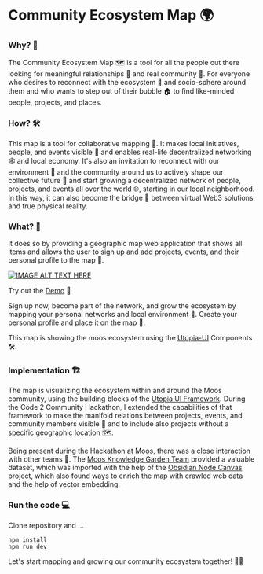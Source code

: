 # Community Ecosystem Map 🌍

### Why? 🤔

The Community Ecosystem Map 🗺️ is a tool for all the people out there looking for meaningful relationships 💞 and real community 🤗. For everyone who desires to reconnect with the ecosystem 🌱 and socio-sphere around them and who wants to step out of their bubble 🏠 to find like-minded people, projects, and places. 

### How? 🛠️

This map is a tool for collaborative mapping 🤝. It makes local initiatives, people, and events visible 🌟 and enables real-life decentralized networking 🕸️ and local economy. It's also an invitation to reconnect with our environment 🌳 and the community around us to actively shape our collective future 🚀 and start growing a decentralized network of people, projects, and events all over the world 🌐, starting in our local neighborhood. In this way, it can also become the bridge 🌉 between virtual Web3 solutions and true physical reality.

### What? 🌈

It does so by providing a geographic map web application that shows all items and allows the user to sign up and add projects, events, and their personal profile to the map 📍.

[![IMAGE ALT TEXT HERE](https://raw.githubusercontent.com/utopia-os/Community-Ecosystem-Map/main/video_preview.png)](https://www.youtube.com/watch?v=QqopQAIrIJg)

Try out the [Demo](https://moos-map.de) 🎉

Sign up now, become part of the network, and grow the ecosystem by mapping your personal networks and local environment 🌱. Create your personal profile and place it on the map 📌.

This map is showing the moos ecosystem using the [Utopia-UI](https://github.com/utopia-os/utopia-ui) Components 🛠️.

### Implementation 🏗️

The map is visualizing the ecosystem within and around the Moos community, using the building blocks of the [Utopia UI Framework](https://github.com/utopia-os/utopia-ui). During the Code 2 Community Hackathon, I extended the capabilities of that framework to make the manifold relations between projects, events, and community members visible 🌟 and to include also projects without a specific geographic location 🗺️.

Being present during the Hackathon at Moos, there was a close interaction with other teams 🤝. The [Moos Knowledge Garden Team]() provided a valuable dataset, which was imported with the help of the [Obsidian Node Canvas]() project, which also found ways to enrich the map with crawled web data and the help of vector embedding.

### Run the code 💻

Clone repository and ...

```
npm install
npm run dev
```

Let's start mapping and growing our community ecosystem together! 🌱🌐
